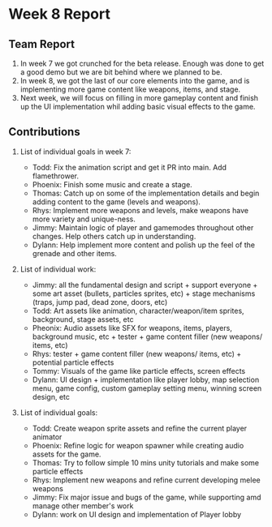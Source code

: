 # Week 8 Report

## Team Report

1. In week 7 we got crunched for the beta release. Enough was done to get a good demo but we are bit behind where we planned to be.
2. In week 8, we got the last of our core elements into the game, and is implementing more game content like weapons, items, and stage.
3. Next week, we will focus on filling in more gameplay content and finish up the UI implementation whil adding basic visual effects to the game.

## Contributions

1. List of individual goals in week 7:
   - Todd: Fix the animation script and get it PR into main. Add flamethrower.
   - Phoenix: Finish some music and create a stage.
   - Thomas: Catch up on some of the implementation details and begin adding content to the game (levels and weapons).
   - Rhys: Implement more weapons and levels, make weapons have more variety and unique-ness.
   - Jimmy: Maintain logic of player and gamemodes throughout other changes. Help others catch up in understanding.
   - Dylann: Help implement more content and polish up the feel of the grenade and other items.
2. List of individual work:
   - Jimmy: all the fundamental design and script + support everyone + some art asset (bullets, particles sprites, etc) + stage mechanisms (traps, jump pad, dead zone, doors, etc)
   - Todd: Art assets like animation, character/weapon/item sprites, background, stage assets, etc
   - Pheonix: Audio assets like SFX for weapons, items, players, background music, etc + tester + game content filler (new weapons/ items, etc)
   - Rhys: tester + game content filler (new weapons/ items, etc) + potential particle effects
   - Tommy: Visuals of the game like particle effects, screen effects
   - Dylann: UI design + implementation like player lobby, map selection menu, game config, custom gameplay setting menu, winning screen design, etc

3. List of individual goals:
   - Todd: Create weapon sprite assets and refine the current player animator
   - Phoenix: Refine logic for weapon spawner while creating audio assets for the game.
   - Thomas: Try to follow simple 10 mins unity tutorials and make some particle effects
   - Rhys: Implement new weapons and refine current developing melee weapons
   - Jimmy: Fix major issue and bugs of the game, while supporting amd manage other member's work
   - Dylann: work on UI design and implementation of Player lobby 
